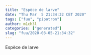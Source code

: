 ```yaml
---
title: "Espèce de larve"
date: "Thu Mar  5 21:34:32 CET 2020"
tags: ["fuu", "pipotron"]
author: m1ch3l
categories: ["generated"]
slug: "fuu/2020-03-05-21:34:32"
---
```


Espèce de larve
